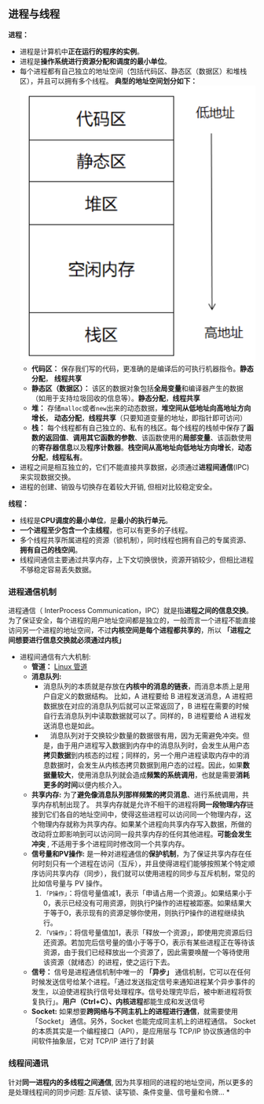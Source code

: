 ## 进程与线程

**进程：**

* 进程是计算机中**正在运行的程序的实例**。
* 进程是**操作系统进行资源分配和调度的最小单位**。
* 每个进程都有自己独立的地址空间（包括代码区、静态区（数据区）和堆栈区），并且可以拥有多个线程。
  **典型的地址空间划分如下：**
![图 0](images/8e9c8e28c9855c291c6e8d82bd0467659659753a0aa645212f65dd0db4ae6156.png)  
  * **代码区：** 保存我们写的代码，更准确的是编译后的可执行机器指令。**静态分配**， **线程共享**
  * **静态区（数据区）：** 该区的数据对象包括**全局变量**和编译器产生的数据（如用于支持垃圾回收的信息等）。**静态分配**，**线程共享**
  * **堆：** 存储`malloc`或者`new`出来的动态数据，**堆空间从低地址向高地址方向增长**， **动态分配**，**线程共享**（只要知道变量的地址，即指针即可访问）
  * **栈：** 每个线程都有自己独立的、私有的栈区。每个线程的栈帧中保存了**函数的返回值**、**调用其它函数的参数**、该函数使用的**局部变量**、该函数使用的**寄存器信息**以及**程序计数器**。**栈空间从高地址向低地址方向增长**，**动态分配**，**线程私有**。
* 进程之间是相互独立的，它们不能直接共享数据，必须通过**进程间通信**(IPC)来实现数据交换。
* 进程的创建、销毁与切换存在着较大开销, 但相对比较稳定安全。

**线程：**

* 线程是**CPU调度的最小单位**，是**最小的执行单元**。
* **一个进程至少包含一个主线程**，也可以有更多的子线程。
* 多个线程共享所属进程的资源（锁机制），同时线程也拥有自己的专属资源、**拥有自己的栈空间**。
* 线程间通信主要通过共享内存，上下文切换很快，资源开销较少，但相比进程不够稳定容易丢失数据。

### 进程通信机制
进程通信（ InterProcess Communication，IPC）就是指**进程之间的信息交换**。为了保证安全，每个进程的用户地址空间都是独立的，一般而言一个进程不能直接访问另一个进程的地址空间，不过**内核空间是每个进程都共享的**，所以 **「进程之间想要进行信息交换就必须通过内核」**

* 进程间通信有六大机制:
  * **管道：** [Linux 管道](Linux.md#pipline)
  * **消息队列:**
    * 消息队列的本质就是存放在**内核中的消息的链表**，而消息本质上是用户自定义的数据结构。 比如，A 进程要给 B 进程发送消息，A 进程把数据放在对应的消息队列后就可以正常返回了，B 进程在需要的时候自行去消息队列中读取数据就可以了。同样的，B 进程要给 A 进程发送消息也是如此。
    <a name="DisadvantagesOfMessageQueuing"></a>
    *  消息队列对于交换较少数量的数据很有用，因为无需避免冲突。但是，由于用户进程写入数据到内存中的消息队列时，会发生从用户态**拷贝数据**到内核态的过程；同样的，另一个用户进程读取内存中的消息数据时，会发生从内核态拷贝数据到用户态的过程。因此，如果**数据量较大**，使用消息队列就会造成**频繁的系统调用**，也就是需要**消耗更多的时间**以便内核介入。
  * **共享内存:** 
  为了**避免像消息队列那样频繁的拷贝消息**、进行系统调用，共享内存机制出现了。
  共享内存就是允许不相干的进程将**同一段物理内存**链接到它们各自的地址空间中，使得这些进程可以访问同一个物理内存，这个物理内存就称为共享内存。如果某个进程向共享内存写入数据，所做的改动将立即影响到可以访问同一段共享内存的任何其他进程。**可能会发生冲突** , 不适用于多个进程同时修改同一个共享内存。
  * **信号量和PV操作:**
  是一种对进程通信的**保护机制**，为了保证共享内存在任何时刻只有一个进程在访问（互斥），并且使得进程们能够按照某个特定顺序访问共享内存（同步），我们就可以使用进程的同步与互斥机制，常见的比如信号量与 PV 操作。
    1. `「P操作」`：将信号量值减1，表示「申请占用一个资源」。如果结果小于0，表示已经没有可用资源，则执行Р操作的进程被距塞。如果结果大于等于0，表示现有的资源足够你使用，则执行Р操作的进程继续执行。
    2. `「V操作」`：将信号量值加1，表示「释放一个资源」，即使用完资源后归还资源。若加完后信号量的值小于等于О，表示有某些进程正在等待该资源，由于我们已经释放出一个资源了，因此需要唤醒一个等待使用该资源（就绪态）的进程，使之运行下去。
  * **信号：**
  信号是进程通信机制中唯一的 **「异步」** 通信机制，它可以在任何时候发送信号给某个进程。「通过发送指定信号来通知进程某个异步事件的发生，以迫使进程执行信号处理程序。信号处理完毕后，被中断进程将恢复执行」。**用户（Ctrl+C）、内核进程**都能生成和发送信号
  * **Socket:**
  如果想要**跨网络与不同主机上的进程进行通信**，就需要使用 「Socket」 通信。另外，Socket 也能完成同主机上的进程通信。
  Socket 的本质其实是一个编程接口（API），是应用层与 TCP/IP 协议族通信的中间软件抽象层，它对 TCP/IP 进行了封装
  

### 线程间通讯

针对**同一进程内的多线程之间通信**, 因为共享相同的进程的地址空间，所以更多的是处理线程间的同步问题:
互斥锁、读写锁、条件变量、信号量和令牌...
* 
